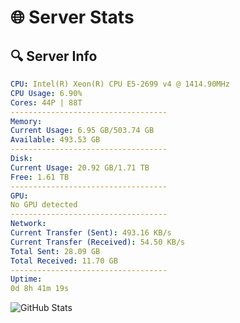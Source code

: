 # 🌐 Server Stats
## 🔍 Server Info
```yaml
CPU: Intel(R) Xeon(R) CPU E5-2699 v4 @ 1414.90MHz
CPU Usage: 6.90%
Cores: 44P | 88T
-----------------------------------
Memory:
Current Usage: 6.95 GB/503.74 GB
Available: 493.53 GB
-----------------------------------
Disk:
Current Usage: 20.92 GB/1.71 TB
Free: 1.61 TB
-----------------------------------
GPU:
No GPU detected
-----------------------------------
Network:
Current Transfer (Sent): 493.16 KB/s
Current Transfer (Received): 54.50 KB/s
Total Sent: 28.09 GB
Total Received: 11.70 GB
-----------------------------------
Uptime:
0d 8h 41m 19s
```
![GitHub Stats](https://img.shields.io/badge/Updated-2025-04-20_01:50:07-blue)